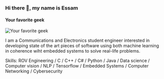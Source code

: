 ### Hi there 👋, my name is Essam
#### Your favorite geek
![Your favorite geek](https://arturssmirnovs.github.io/github-profile-readme-generator/images/banner.png)

I am a Communications and Electronics student engineer interested in developing state of the art pieces of software using both machine learning in coherence wiht embedded systems to solve real-life problems.

Skills: ROV Engineering / C / C++ / C# / Python / Java / Data science / Computer vision / NLP / Tensorflow / Embedded Systems / Computer Networking / Cybersecurity





